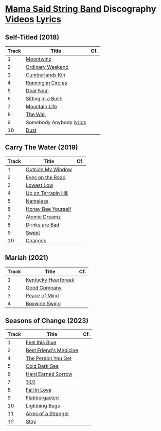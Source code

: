 # [Mama Said String Band](../README.md) Discography [Videos](../videos/README.md) [Lyrics](../lyrics/README.md)

## Self-Titled (2018)

| Track | Title | Cf. |
| --- | --- | --- |
| 1<a name="moontwinz"></a> | [Moontwinz](../lyrics/Moontwinz.md) | |
| 2<a name="ordinaryweekend"></a> | [Ordinary Weekend](../lyrics/OrdinaryWeekend.md) |  |
| 3<a name="cumberlandskin"></a> | [Cumberlands Kin](../lyrics/CumberlandsKin.md) ||
| 4<a name="runningincircles"></a> | [Running in Circles](../lyrics/RunningInCircles.md) |  |
| 5<a name="dearneal"></a> | [Dear Neal](../lyrics/DearNeal.md) |  |
| 6<a name="sittinginabush"></a> | [Sitting in a Bush](../lyrics/SittingInABush.md) |  |
| 7<a name="mountainlife"></a> | [Mountain Life](../lyrics/MountainLife.md) |  |
| 8<a name="thewall"></a> | [The Wall](../lyrics/TheWall.md) |  |
| 9<a name="somebodyanybody"></a> | Somebody Anybody [lyrics](../lyrics/SomebodyAnybody.md) |  |
| 10<a name="dust"></a> | [Dust](../lyrics/Dust.md) |  |

## Carry The Water (2019)

| Track | Title | Cf. |
| --- | --- | --- |
| 1<a name="outsidemywindow"></a> | [Outside My Window](../lyrics/OutsideMyWindow.md) | |
| 2<a name="eyesontheroad"></a> | [Eyes on the Road](../lyrics/EyesOnTheRoad.md) | |
| 3<a name="lowestlow"></a> | [Lowest Low](../lyrics/LowestLow.md) |  |
| 4<a name="uponterrapinhill"></a> | [Up on Terrapin Hill](../lyrics/UpOnTerrapinHill.md) |  |
| 5<a name="nameless"></a> | [Nameless](../lyrics/Nameless.md) |  |
| 6<a name="honeybeeyourself"></a> | [Honey Bee Yourself](../lyrics/HoneyBeeYourself.md) | |
| 7<a name="atomicdreamz"></a> | [Atomic Dreamz](../lyrics/AtomicDreamz.md) |  |
| 8<a name="drinksarebad"></a> | [Drinks are Bad](../lyrics/DrinksAreBad.md) | |
| 9<a name="sweet"></a> | [Sweet](../lyrics/Sweet.md) |  |
| 10<a name="changes"></a> | [Changes](../lyrics/Changes.md) | |

## Mariah (2021)

| Track | Title | Cf. |
| --- | --- | --- |
| 1<a name="kentuckyheartbreak"></a> | [Kentucky Heartbreak](../lyrics/KentuckyHeartbreak.md)  |  |
| 2<a name="goodcompany"></a> | [Good Company](../lyrics/GoodCompany.md) | |
| 3<a name="peaceofmind"></a> | [Peace of Mind](../lyrics/PeaceOfMind.md) | |
| 4<a name="boxwineswing"></a> | [Boxwine Swing](../lyrics/BoxwineSwing.md) |  |

## Seasons of Change (2023)

| Track | Title | Cf. |
| --- | --- | --- |
| 1<a name="feelthisblue"></a> | [Feel this Blue](../lyrics/FeelThisBlue.md) | |
| 2<a name="bestfriendsmedicine"></a> | [Best Friend's Medicine](../lyrics/BestFriendsMedicine.md) |  |
| 4<a name="thepersonyouget"></a> | [The Person You Get](../lyrics/ThePersonYouGet.md) |  |
| 5<a name="colddarksea"></a> | [Cold Dark Sea](../lyrics/ColdDarkSea.md)<br> |  |
| 6<a name="hardearnedsorrow"></a> | [Hard Earned Sorrow](../lyrics/HardEarnedSorrow.md) | |
| 7<a name="310"></a> | [310](../lyrics/310.md) | |
| 8<a name="fallinlove"></a> | [Fall in Love](../lyrics/FallInLove.md) |  |
| 9<a name="flabbergasted"></a> | [Flabbergasted](../lyrics/Flabbergasted.md) | |
| 10<a name="lightningbugs"></a> | [Lightning Bugs](../lyrics/LightningBugs.md) |  |
| 11<a name="armsofastranger"></a> | [Arms of a Stranger](../lyrics/ArmsOfAStranger.md) |  |
| 12<a name="stay"></a> | [Stay](../lyrics/Stay.md) |  |
